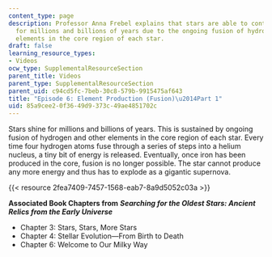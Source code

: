 ```yaml
---
content_type: page
description: Professor Anna Frebel explains that stars are able to continue to shine
  for millions and billions of years due to the ongoing fusion of hydrogen and other
  elements in the core region of each star.
draft: false
learning_resource_types:
- Videos
ocw_type: SupplementalResourceSection
parent_title: Videos
parent_type: SupplementalResourceSection
parent_uid: c94cd5fc-7beb-30c8-579b-9915475af643
title: "Episode 6: Element Production (Fusion)\u2014Part 1"
uid: 85a9cee2-0f36-49d9-373c-49ae4851702c
---
```

Stars shine for millions and billions of years. This is sustained by ongoing fusion of hydrogen and other elements in the core region of each star. Every time four hydrogen atoms fuse through a series of steps into a helium nucleus, a tiny bit of energy is released. Eventually, once iron has been produced in the core, fusion is no longer possible. The star cannot produce any more energy and thus has to explode as a gigantic supernova.

{{< resource 2fea7409-7457-1568-eab7-8a9d5052c03a >}}

**Associated Book Chapters from** _**Searching for the Oldest Stars: Ancient Relics from the Early Universe**_

- Chapter 3: Stars, Stars, More Stars
- Chapter 4: Stellar Evolution—From Birth to Death
- Chapter 6: Welcome to Our Milky Way